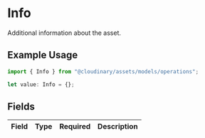 # Info

Additional information about the asset.

## Example Usage

```typescript
import { Info } from "@cloudinary/assets/models/operations";

let value: Info = {};
```

## Fields

| Field       | Type        | Required    | Description |
| ----------- | ----------- | ----------- | ----------- |